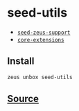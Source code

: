 
seed-utils
====================









* [`seed-zeus-support`](seed-zeus-support.md)
* [`core-extensions`](core-extensions.md)




## Install
```bash
zeus unbox seed-utils
```













## [Source](https://github.com/liquidapps-io/zeus-sdk/tree/master/boxes/groups/seeds/seed-utils)